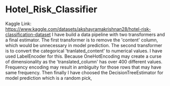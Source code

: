 # Hotel_Risk_Classifier
Kaggle Link: https://www.kaggle.com/datasets/akshayramakrishnan28/hotel-risk-classification-dataset
I have build a data pipeline with two transformers and a final estimator.
The first transformer is to remove the 'content' column, which would be unnecessary in model prediction.
The second transformer is to convert the categorical 'tranlated_content' to numerical values. 
I have used LabelEncoder for this. Because OneHotEncoding may create a curse of dimensionality as the 'translated_column' has over 400 different values. Frequency encoding may result in ambiguity for those rows that may have same frequency.
Then finally I have choosed the DecisionTreeEstimator for model prediction which is a random pick, 
